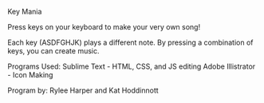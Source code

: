 Key Mania

Press keys on your keyboard to make your very own song! 

Each key (ASDFGHJK) plays a different note. By pressing a combination of keys, you can create music.

Programs Used:
  Sublime Text - HTML, CSS, and JS editing
  Adobe Illistrator - Icon Making
  
  Program by: Rylee Harper and Kat Hoddinnott

